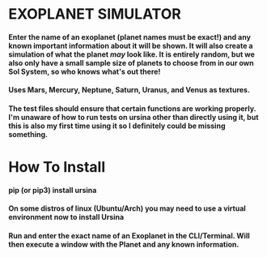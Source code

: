 # EXOPLANET SIMULATOR

#### Enter the name of an exoplanet (planet names must be exact!) and any known important information about it will be shown. It will also create a simulation of what the planet *may* look like. It is entirely random, but we also only have a small sample size of planets to choose from in our own Sol System, so who knows what's out there!

#### Uses Mars, Mercury, Neptune, Saturn, Uranus, and Venus as textures.

#### The test files should ensure that certain functions are working properly. I'm unaware of how to run tests on ursina other than directly using it, but this is also my first time using it so I definitely could be missing something.

# How To Install

#### pip (or pip3) install ursina
#### On some distros of linux (Ubuntu/Arch) you may need to use a virtual environment now to install Ursina
#### Run and enter the exact name of an Exoplanet in the CLI/Terminal. Will then execute a window with the Planet and any known information.
